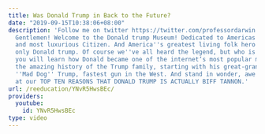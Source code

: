 ```yaml
---
title: Was Donald Trump in Back to the Future?
date: "2019-09-15T10:38:06+08:00"
description: 'Follow me on twitter https://twitter.com/professordarwin Ladies and
  Gentlemen! Welcome to the Donald trump Museum! Dedicated to Americas #1 classiest
  and most luxurious Citizen. And America''s greatest living folk hero. The one and
  only Donald trump. Of course we''ve all heard the legend, but who is the man? Inside
  you will learn how Donald became one of the internet’s most popular memes. Learn
  the amazing history of the Trump family, starting with his great-grandfather, Buford
  ''Mad Dog'' Trump, fastest gun in the West. And stand in wonder, awe and amazement
  at our TOP TEN REASONS THAT DONALD TRUMP IS ACTUALLY BIFF TANNON.'
url: /reeducation/YNvR5HwsBEc/
providers:
  youtube:
    id: YNvR5HwsBEc
type: video
---
```

